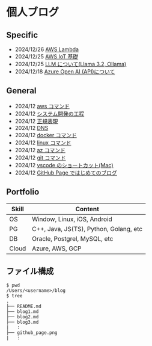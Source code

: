 # 個人ブログ

## Specific

- 2024/12/26 [AWS Lambda](./blog13aws-lambda.md)
- 2024/12/25 [AWS IoT 基礎](./blog12awsiot.md)
- 2024/12/25 [LLM について(Llama 3.2, Ollama)](./blog09aoai.md)
- 2024/12/18 [Azure Open AI (API)について](./blog09aoai.md)

## General

- 2024/12 [aws コマンド](./blog10aws.md)
- 2024/12 [システム開発の工程](./blog08process.md)
- 2024/12 [正規表現](./blog07re.md)
- 2024/12 [DNS](./blog06DNS.md)
- 2024/12 [docker コマンド](./blog05docker.md)
- 2024/12 [linux コマンド](./blog05linux.md)
- 2024/12 [az コマンド](./blog04.md)
- 2024/12 [git コマンド](./blog03.md)
- 2024/12 [vscode のショートカット(Mac)](./blog02.md)
- 2024/12 [GitHub Page ではじめてのブログ](./blog01.md)

## Portfolio

| Skill | Content                                |
| ----- | -------------------------------------- |
| OS    | Window, Linux, iOS, Android            |
| PG    | C++, Java, JS(TS), Python, Golang, etc |
| DB    | Oracle, Postgrel, MySQL, etc           |
| Cloud | Azure, AWS, GCP                        |

## ファイル構成

```
$ pwd
/Users/<username>/blog
$ tree
.
├── README.md
├── blog1.md
├── blog2.md
├── blog3.md
|   :
├── github_page.png
|   :

```
